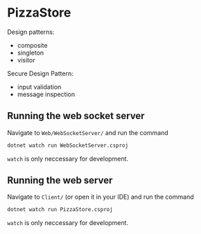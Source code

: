 # PizzaStore
Design patterns: 
 - composite
 - singleton
 - visitor

Secure Design Pattern: 
 - input validation
 - message inspection

## Running the web socket server
Navigate to `Web/WebSocketServer/` and run the command
```sh
dotnet watch run WebSocketServer.csproj
```
`watch` is only neccessary for development.

## Running the web server
Navigate to `Client/` (or open it in your IDE) and run the command
```sh
dotnet watch run PizzaStore.csproj
```
`watch` is only neccessary for development.
